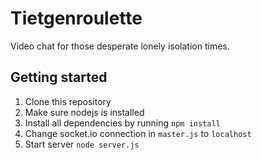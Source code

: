 # Tietgenroulette

Video chat for those desperate lonely isolation times.

## Getting started

1. Clone this repository
2. Make sure nodejs is installed
3. Install all dependencies by running `npm install`
4. Change socket.io connection in `master.js` to `localhost`
5. Start server `node server.js`

